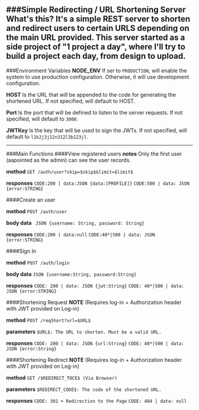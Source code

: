 ###Simple Redirecting / URL Shortening Server
**What's this?** It's a simple REST server to shorten and redirect users to certain URLS depending on the main URL provided.
This server started as a side project of "1 project a day", where I'll try to build a project each day, from design to upload.
---

###Environment Variables
**NODE_ENV** If ser to `PRODUCTION`, will enable the system to use production configuration. Otherwise, it will use development configuration.

**HOST** Is the URL that will be appended to the code for generating the shortened URL. If not specified, will default to HOST.

**Port** Is the port that will be defined to listen to the server requests. If not specified, will default to `3000`.

**JWTKey** Is the key that will be used to sign the JWTs. If not specified, will default to `l1k2j3j12n312l3b123jl`.

----

###Main Functions
####View registered users
**notes** Only the first user (aapointed as the admin) can see the user records.

**method** `GET /auth/user?skip=$skip$&limit=$limit$`

**responses**
`CODE:200 | data:JSON {data:[PROFILE]}`
`CODE:500 | data: JSON {error:STRING}`

####Create an user

**method** `POST /auth/user`

**body data** ` JSON {username: String, password: String}`

**responses**
`CODE:200 | data:null`
`CODE:40*|500 | data: JSON {error:STRING}`

####Sign In

**method** `POST /auth/login`

**body data** `JSON {username:String, password:String}`

**responses**
`CODE: 200 | data: JSON {jwt:String}`
`CODE: 40*|500 | data: JSON {error:STRING}`

####Shortening Request
**NOTE** (Requires log-in + Authorization header with JWT provided on Log-in)

**method** `POST /reqShort?url=$URL$`

**parameters** `$URL$: The URL to shorten. Must be a valid URL.`

**responses**
`CODE: 200 | data: JSON {url:String}`
`CODE: 40*|500 | data: JSON {error:String}`

####Shortening Redirect
**NOTE** (Requires log-in + Authorization header with JWT provided on Log-in)

**method** `GET /$REDIRECT_TOCE$ (Via Browser)`

**parameters** `$REDIRECT_CODE$: The code of the shortened URL.`

**responses**
`CODE: 301 + Redirection to the Page`
`CODE: 404 | data: null`